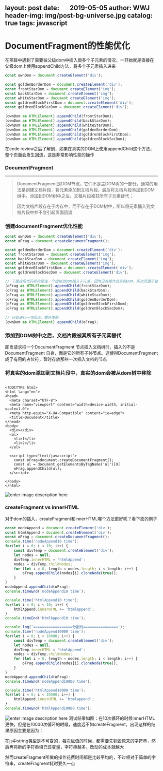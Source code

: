 layout:     post
date:       2019-05-05
author:     WWJ
header-img: img/post-bg-universe.jpg
catalog: true
tags: javascript
---

# DocumentFragment的性能优化
在项目中遇到了需要往父级dom中插入很多个子元素的情况，一开始就是直接在父级dom上使用appendChild方法，将多个子元素插入进来

```javascript
const ownDom = document.createElement('div');
 
const goldenBorderDom = document.createElement('div');
const frontStarDom = document.createElement('img');
const backStarDom = document.createElement('img');
const whiteStarDom = document.createElement('img');
const goldrenBlockFirstDom = document.createElement('div');
const goldrenBlockSecDom = document.createElement('div');
 
(ownDom as HTMLElement).appendChild(frontStarDom);
(ownDom as HTMLElement).appendChild(backStarDom);
(ownDom as HTMLElement).appendChild(whiteStarDom);
(ownDom as HTMLElement).appendChild(goldenBorderDom);
(ownDom as HTMLElement).appendChild(goldrenBlockFirstDom);
(ownDom as HTMLElement).appendChild(goldrenBlockSecDom);
```
在code review之后了解到，如果在真实的DOM上使用appendChild这个方法，整个页面会发生回流，这是非常影响性能的操作

### DocumentFragment


----------

> DocumentFragment是DOM节点，它们不是主DOM树的一部分。通常的用法是创建文档片段，将元素添加到文档片段，最后将文档片段添加到DOM树中。添加到DOM树中之后，文档片段被其所有子元素替代；
> 
> 因为文档片段存在于内存中，而不存在于DOM树中，所以将元素插入到文档片段中并不会引起页面回流

### 创建documentFragment优化性能
```javascript
const ownDom = document.createElement('div');
const oFrag = document.createDocumentFragment();

const goldenBorderDom = document.createElement('div');
const frontStarDom = document.createElement('img');
const backStarDom = document.createElement('img');
const whiteStarDom = document.createElement('img');
const goldrenBlockFirstDom = document.createElement('div');
const goldrenBlockSecDom = document.createElement('div');

// 下面这段代码其实是往一个虚拟的DOM插入子元素，因为没有操作真实的DOM，所以页面不会发生回流
(oFrag as HTMLElement).appendChild(frontStarDom);
(oFrag as HTMLElement).appendChild(backStarDom);
(oFrag as HTMLElement).appendChild(whiteStarDom);
(oFrag as HTMLElement).appendChild(goldenBorderDom);
(oFrag as HTMLElement).appendChild(goldrenBlockFirstDom);
(oFrag as HTMLElement).appendChild(goldrenBlockSecDom);
 
// 只会进行一次回流，提升性能
(ownDom as HTMLElement).appendChild(oFrag);
```

### 添加到DOM树中之后，文档片段被其所有子元素替代

即当请求把一个DocumentFragment 节点插入文档树时，插入的不是 DocumentFragment 自身，而是它的所有子孙节点。这使得DocumentFragment 成了有用的占位符，暂时存放那些一次插入文档的节点

### 将真实的dom添加到文档片段中，真实的dom会被从dom树中移除
```vbscript-html

<!DOCTYPE html>
<html lang="en">
<head>
  <meta charset="UTF-8">
  <meta name="viewport" content="width=device-width, initial-scale=1.0">
  <meta http-equiv="X-UA-Compatible" content="ie=edge">
  <title>Document</title>
</head>
<body>
  <div></div>
  <ul>
    <li>1</li>
    <li>2</li>
  </ul>
 
  <script type="text/javascript">
    const oFrag=document.createDocumentFragment();
    const ul = document.getElementsByTagName('ul')[0]
    oFrag.appendChild(ul);
  </script>

</body>
</html>
```
![enter image description here](https://i.ibb.co/MV2JZGG/20190505150437.jpg)
### createFragment vs innerHTML
对于dom的插入，createFragment和innerHTML哪个方法更好呢？看下面的例子

```javascript
const nodeAppend = document.createElement('div');
const htmlAppend = document.createElement('div');
const oFrag = document.createDocumentFragment();
console.time('nodeAppend10 time');
for(let i = 0; i < 10; i++) {
    const divTemp = document.createElement('div');
    let nodes = null;
    divTemp.innerHTML = 'htmlAppend';
    nodes = divTemp.childNodes;
    for (let i = 0, length = nodes.length; i < length; i++) {
        oFrag.appendChild(nodes[i].cloneNode(true));
    }
}
nodeAppend.appendChild(oFrag);
console.timeEnd('nodeAppend10 time');

console.time('htmlAppend10 time');
for(let i = 0; i < 10; i++) {
    htmlAppend.innerHTML += 'htmlappend';
}
console.timeEnd('htmlAppend10 time');

console.log('==================分割线================');
console.time('nodeAppend10000 time');
for(let i = 0; i < 10000; i++) {
    const divTemp = document.createElement('div');
    let nodes = null;
    divTemp.innerHTML = 'htmlAppend';
    nodes = divTemp.childNodes;
    for (let i = 0, length = nodes.length; i < length; i++) {
        oFrag.appendChild(nodes[i].cloneNode(true));
    }
}
nodeAppend.appendChild(oFrag);
console.timeEnd('nodeAppend10000 time');

console.time('htmlAppend10000 time');
for(let i = 0; i < 10000; i++) {
    htmlAppend.innerHTML += 'htmlappend';
}
console.timeEnd('htmlAppend10000 time');
```
![enter image description here](https://i.ibb.co/6wtwGxB/20190505152624.jpg)
测试结果如图：在10次循环的时候innerHTML更快，但是在10000次循环的时候，速度远不如createFragment，出现这样的结果原因主要是因为：

在js中string类型是不可变的，每次赋值的时候，都需要先销毁原来的字符串，然后再将新的字符串填充该变量，字符串越多，改动的成本就越大

然而createFragment所做的操作花费时间都是比较平均的，不过相对于简单的字符串，createFragment耗时要久一点

